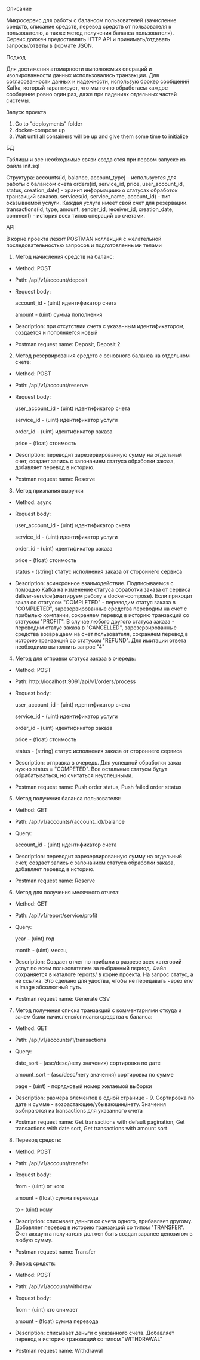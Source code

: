 Описание

Микросервис для работы с балансом пользователей (зачисление средств, списание средств, перевод средств от пользователя к пользователю, а также метод получения баланса пользователя). Сервис должен предоставлять HTTP API и принимать/отдавать запросы/ответы в формате JSON.

Подход

Для достижения атомарности выполняемых операций и изолированности данных использовались транзакции. Для согласованности данных и надежности, использую брокер сообщений Kafka, который гарантирует, что мы точно обработаем каждое сообщение ровно один раз, даже при падениях отдельных частей системы.  

Запуск проекта
1. Go to "deployments" folder
2. docker-compose up
3. Wait until all containers will be up and give them some time to initialize

БД

Таблицы и все необходимые связи создаются при первом запуске из файла init.sql

Структура:
accounts(id, balance, account_type) - используется для работы с балансом счета
orders(id, service_id, price, user_account_id, status, creation_date) - хранит информациию о статусах обработок транзакций заказов.
services(id, service_name, account_id) - тип оказываемой услуги. Каждая услуга имеет свой счет для резервации.
transactions(id, type, amount, sender_id, receiver_id, creation_date, comment) - история всех типов операций со счетами.

API

В корне проекта лежит POSTMAN коллекция с желательной последовательностью запросов и подготовленными телами

1. Метод начисления средств на баланс:
- Method: POST 
- Path: /api/v1/account/deposit
- Request body:

    account_id - (uint) идентификатор счета

    amount - (uint) сумма пополнения
- Description: при отсутствии счета с указанным идентификатором, создается и пополняется новый
- Postman request name: Deposit, Deposit 2
2. Метод резервирования средств с основного баланса на отдельном счете:  
- Method: POST
- Path: /api/v1/account/reserve
- Request body:

  user_account_id - (uint) идентификатор счета

  service_id - (uint) идентификатор услуги

  order_id - (uint) идентификатор заказа

  price - (float) стоимость
- Description: переводит зарезервированную сумму на отдельный счет, создает запись с запонанием статуса обработки заказа, добавляет перевод в историю.
- Postman request name: Reserve
3. Метод признания выручки
- Method: async
- Request body:

  user_account_id - (uint) идентификатор счета

  service_id - (uint) идентификатор услуги

  order_id - (uint) идентификатор заказа

  price - (float) стоимость

  status - (string) статус исполнения заказа от стороннего сервиса
- Description: асинхронное взаимодействие. Подписываемся с помощью Kafka на изменение статуса обработки заказа от сервиса deliver-service(имитируем работу в docker-compose). Если приходит заказ со статусом "COMPLETED" - переводим статус заказа в "COMPLETED", зарезервированные средства переводим на счет с прибылью компании, сохраняем перевод в историю транзакций со статусом "PROFIT". В случае любого другого статуса заказа - переводим статус заказа в "CANCELLED", зарезервированные средства возвращаем на счет пользователя, сохраняем перевод в историю транзакций со статусом "REFUND". Для имитации ответа необходимо выполнить запрос "4"
4. Метод для отправки статуса заказа в очередь:
- Method: POST
- Path: http://localhost:9091/api/v1/orders/process
- Request body:

  user_account_id - (uint) идентификатор счета

  service_id - (uint) идентификатор услуги

  order_id - (uint) идентификатор заказа

  price - (float) стоимость

  status - (string) статус исполнения заказа от стороннего сервиса
- Description: отправка в очередь. Для успешной обработки заказ нужно status = "COMPETED". Все остальные статусы будут обрабатываться, но считаться неуспешными.
- Postman request name: Push order status, Push failed order sttatus
5. Метод получения баланса пользователя:
- Method: GET
- Path: /api/v1/accounts/{account_id}/balance
- Query:
    
  account_id - (uint) идентификатор счета
- Description: переводит зарезервированную сумму на отдельный счет, создает запись с запонанием статуса обработки заказа, добавляет перевод в историю.
- Postman request name: Reserve
6. Метод для получения месячного отчета:
- Method: GET
- Path: /api/v1/report/service/profit
- Query:

  year - (uint) год

  month - (uint) месяц
- Description: Создает отчет по прибыли в разрезе всех категорий услуг по всем пользователям за выбранный период. Файл сохраняется в каталоге reports/ в корне проекта. На запрос статус, а не ссылка. Это сделано для удоства, чтобы не передавать через env в image абсолютный путь.
- Postman request name: Generate CSV
7. Метод получения списка транзакций с комментариями откуда и зачем были начислены/списаны средства с баланса:
- Method: GET
- Path: /api/v1/accounts/1/transactions
- Query:

  date_sort - (asc/desc/нету значения) сортировка по дате

  amount_sort - (asc/desc/нету значения) сортировка по сумме

  page - (uint) - порядковый номер желаемой выборки
- Description: размера элементов в одной странице - 9. Сортировка по дате и сумме - возрастающее/убывающее/нету. Значения выбираются из transactions для указанного счета
- Postman request name: Get transactions with default pagination, Get transactions with date sort, Get transactions with amount sort
8. Перевод средств:
- Method: POST
- Path: /api/v1/account/transfer
- Request body:

  from - (uint) от кого

  amount - (float) сумма перевода

  to - (uint) кому
- Description: списывает деньги со счета одного, прибавляет другому. Добавляет перевод в историю транзакций со типом "TRANSFER". Счет аккаунта получателя должен быть создан заранее депозитом в любую сумму.
- Postman request name: Transfer
9. Вывод средств:
- Method: POST
- Path: /api/v1/account/withdraw
- Request body:

  from - (uint) кто снимает

  amount - (float) сумма перевода
- Description: списывает деньги с указанного счета. Добавляет перевод в историю транзакций со типом "WITHDRAWAL"
- Postman request name: Withdrawal






